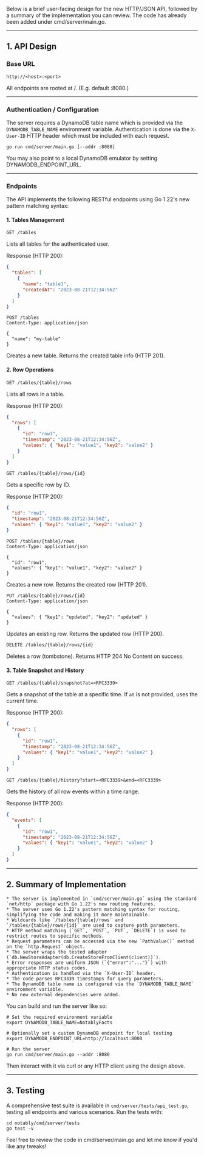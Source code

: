 Below is a brief user-facing design for the new HTTP/JSON API, followed by a summary of the implementation you can review. The code has already been added under cmd/server/main.go.

-------------------------------------------------------------------------------------------------------------------------------------------------------------------------------------------------------------------

## 1. API Design

### Base URL

    http://<host>:<port>

All endpoints are rooted at /.  (E.g. default :8080.)

-------------------------------------------------------------------------------------------------------------------------------------------------------------------------------------------------------------------

### Authentication / Configuration

The server requires a DynamoDB table name which is provided via the `DYNAMODB_TABLE_NAME` environment variable. Authentication is done via the `X-User-ID` HTTP header which must be included with each request.

    go run cmd/server/main.go [--addr :8080]

You may also point to a local DynamoDB emulator by setting DYNAMODB_ENDPOINT_URL.

-------------------------------------------------------------------------------------------------------------------------------------------------------------------------------------------------------------------

### Endpoints

The API implements the following RESTful endpoints using Go 1.22's new pattern matching syntax:

#### 1. Tables Management

```
GET /tables
```
Lists all tables for the authenticated user.

Response (HTTP 200):
```json
{
  "tables": [
    {
      "name": "table1",
      "createdAt": "2023-08-21T12:34:56Z"
    }
  ]
}
```

```
POST /tables
Content-Type: application/json

{
  "name": "my-table"
}
```
Creates a new table. Returns the created table info (HTTP 201).

#### 2. Row Operations

```
GET /tables/{table}/rows
```
Lists all rows in a table.

Response (HTTP 200):
```json
{
  "rows": [
    {
      "id": "row1",
      "timestamp": "2023-08-21T12:34:56Z",
      "values": { "key1": "value1", "key2": "value2" }
    }
  ]
}
```

```
GET /tables/{table}/rows/{id}
```
Gets a specific row by ID.

Response (HTTP 200):
```json
{
  "id": "row1",
  "timestamp": "2023-08-21T12:34:56Z",
  "values": { "key1": "value1", "key2": "value2" }
}
```

```
POST /tables/{table}/rows
Content-Type: application/json

{
  "id": "row1",
  "values": { "key1": "value1", "key2": "value2" }
}
```
Creates a new row. Returns the created row (HTTP 201).

```
PUT /tables/{table}/rows/{id}
Content-Type: application/json

{
  "values": { "key1": "updated", "key2": "updated" }
}
```
Updates an existing row. Returns the updated row (HTTP 200).

```
DELETE /tables/{table}/rows/{id}
```
Deletes a row (tombstone). Returns HTTP 204 No Content on success.

#### 3. Table Snapshot and History

```
GET /tables/{table}/snapshot?at=<RFC3339>
```
Gets a snapshot of the table at a specific time. If `at` is not provided, uses the current time.

Response (HTTP 200):
```json
{
  "rows": [
    {
      "id": "row1",
      "timestamp": "2023-08-21T12:34:56Z",
      "values": { "key1": "value1", "key2": "value2" }
    }
  ]
}
```

```
GET /tables/{table}/history?start=<RFC3339>&end=<RFC3339>
```
Gets the history of all row events within a time range.

Response (HTTP 200):
```json
{
  "events": [
    {
      "id": "row1",
      "timestamp": "2023-08-21T12:34:56Z",
      "values": { "key1": "value1", "key2": "value2" }
    }
  ]
}
```

-------------------------------------------------------------------------------------------------------------------------------------------------------------------------------------------------------------------

## 2. Summary of Implementation

    * The server is implemented in `cmd/server/main.go` using the standard `net/http` package with Go 1.22's new routing features.
    * The server uses Go 1.22's pattern matching syntax for routing, simplifying the code and making it more maintainable.
    * Wildcards like `/tables/{table}/rows` and `/tables/{table}/rows/{id}` are used to capture path parameters.
    * HTTP method matching (`GET`, `POST`, `PUT`, `DELETE`) is used to restrict routes to specific methods.
    * Request parameters can be accessed via the new `PathValue()` method on the `http.Request` object.
    * The server wraps the tested adapter (`db.NewStoreAdapter(db.CreateStoreFromClient(client))`).
    * Error responses are uniform JSON (`{"error":"..."}`) with appropriate HTTP status codes.
    * Authentication is handled via the `X-User-ID` header.
    * The code parses RFC3339 timestamps for query parameters.
    * The DynamoDB table name is configured via the `DYNAMODB_TABLE_NAME` environment variable.
    * No new external dependencies were added.

You can build and run the server like so:

    # Set the required environment variable
    export DYNAMODB_TABLE_NAME=NotablyFacts
    
    # Optionally set a custom DynamoDB endpoint for local testing
    export DYNAMODB_ENDPOINT_URL=http://localhost:8000
    
    # Run the server
    go run cmd/server/main.go --addr :8080

Then interact with it via curl or any HTTP client using the design above.

-------------------------------------------------------------------------------------------------------------------------------------------------------------------------------------------------------------------

## 3. Testing

A comprehensive test suite is available in `cmd/server/tests/api_test.go`, testing all endpoints and various scenarios. Run the tests with:

```
cd notably/cmd/server/tests
go test -v
```

Feel free to review the code in cmd/server/main.go and let me know if you'd like any tweaks!
